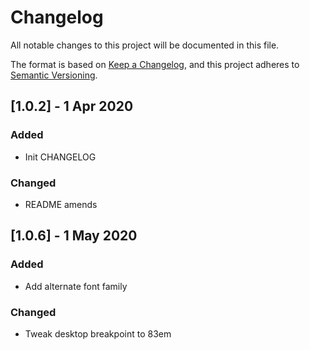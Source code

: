 # Changelog

All notable changes to this project will be documented in this file.

The format is based on [Keep a Changelog](https://keepachangelog.com/en/1.0.0/),
and this project adheres to [Semantic Versioning](https://semver.org/spec/v2.0.0.html).

## [1.0.2] - 1 Apr 2020

### Added

- Init CHANGELOG

### Changed

- README amends

## [1.0.6] - 1 May 2020

### Added

- Add alternate font family

### Changed

- Tweak desktop breakpoint to 83em

